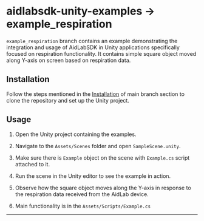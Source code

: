 # aidlabsdk-unity-examples -> example_respiration

`example_respiration` branch contains an example demonstrating the integration and usage of AidLabSDK in Unity applications specifically focused on respiration functionality.
It contains simple square object moved along Y-axis on screen based on respiration data.

## Installation

Follow the steps mentioned in the [Installation](#Installation) of main branch section to clone the repository and set up the Unity project.

## Usage

1. Open the Unity project containing the examples.

2. Navigate to the `Assets/Scenes` folder and open `SampleScene.unity`.

3. Make sure there is `Example` object on the scene with `Example.cs` script attached to it.

4. Run the scene in the Unity editor to see the example in action.

5. Observe how the square object moves along the Y-axis in response to the respiration data received from the AidLab device.

6. Main functionality is in the `Assets/Scripts/Example.cs`

---


